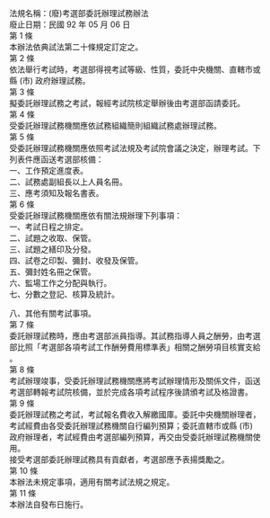法規名稱：(廢)考選部委託辦理試務辦法  
廢止日期：民國 92 年 05 月 06 日  
第 1 條  
本辦法依典試法第二十條規定訂定之。  
第 2 條  
依法舉行考試時，考選部得視考試等級、性質，委託中央機關、直轄市或  
縣 (市) 政府辦理試務。  
第 3 條  
擬委託辦理試務之考試，報經考試院核定舉辦後由考選部函請委託。  
第 4 條  
受委託辦理試務機關應依試務組織簡則組織試務處辦理試務。  
第 5 條  
受委託辦理試務機關應依照考試法規及考試院會議之決定，辦理考試。下  
列表件應函送考選部核備：  
一、工作預定進度表。  
二、試務處副組長以上人員名冊。  
三、應考須知及報名書表。  
第 6 條  
受委託辦理試務機關應依有關法規辦理下列事項：  
一、考試日程之排定。  
二、試題之收取、保管。  
三、試題之繕印及分發。  
四、試卷之印製、彌封、收發及保管。  
五、彌封姓名冊之保管。  
六、監場工作之分配與執行。  
七、分數之登記、核算及統計。  


八、其他有關考試事項。  
第 7 條  
委託辦理試務時，應由考選部派員指導。其試務指導人員之酬勞，由考選  
部比照「考選部各項考試工作酬勞費用標準表」相關之酬勞項目核實支給  
。  
第 8 條  
考試辦理竣事，受委託辦理試務機關應將考試辦理情形及關係文件，函送  
考選部轉報考試院核備，並於完成各項考試程序後請頒考試及格證書。  
第 9 條  
委託辦理試務之考試，考試報名費收入解繳國庫。委託中央機關辦理者，  
考試經費由各受委託辦理試務機關自行編列預算；委託直轄市或縣 (市)  
政府辦理者，考試經費由考選部編列預算，再交由受委託辦理試務機關使  
用。  
接受考選部委託辦理試務具有貢獻者，考選部應予表揚獎勵之。  
第 10 條  
本辦法未規定事項，適用有關考試法規之規定。  
第 11 條  
本辦法自發布日施行。  


